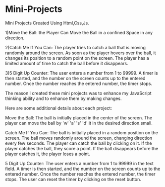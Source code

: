 # Mini-Projects
Mini Projects Created Using Html,Css,Js.

1)Move the Ball: the Player Can Move the Ball in a confined Space in any direction.

2)Catch Me If You Can: The player tries to catch a ball that is moving randomly around the screen. As soon as the player hovers over the ball, it changes its position to a random point on the screen. The player has a limited amount of time to catch the ball before it disappears.

3)5 Digit Up Counter: The user enters a number from 1 to 99999. A timer is then started, and the number on the screen counts up to the entered number. Once the number reaches the entered number, the timer stops.

The reason I created these mini projects was to enhance my JavaScript thinking ability and to enhance them by making changes.


Here are some additional details about each project:

Move the Ball: The ball is initially placed in the center of the screen. The player can move the ball by 'w' 'a' 's' 'd' it in the desired direction.small.

Catch Me If You Can: The ball is initially placed in a random position on the screen. The ball moves randomly around the screen, changing direction every few seconds. The player can catch the ball by clicking on it. If the player catches the ball, they score a point. If the ball disappears before the player catches it, the player loses a point.

5 Digit Up Counter: The user enters a number from 1 to 99999 in the text field. A timer is then started, and the number on the screen counts up to the entered number. Once the number reaches the entered number, the timer stops. The user can reset the timer by clicking on the reset button.

